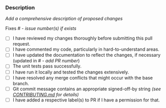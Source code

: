 ### Description 
_Add a comprehensive description of proposed changes_

Fixes # - _issue number(s) if exists_

- [ ] I have reviewed my changes thoroughly before submitting this pull request.
- [ ] I have commented my code, particularly in hard-to-understand areas.
- [ ] I have updated the documentation to reflect the changes, if necessary (updated in # - _add PR number_)
- [ ] The unit tests pass successfully.
- [ ] I have run it locally and tested the changes extensively.
- [ ] I have resolved any merge conflicts that might occur with the base branch.
- [ ] Git commit message contains an appropriate signed-off-by string _(see [CONTRIBUTING.md](https://github.com/oneapi-src/oneDAL/blob/main/CONTRIBUTING.md#pull-requests) for details)_
- [ ] I have added a respective label(s) to PR if I have a permission for that.

